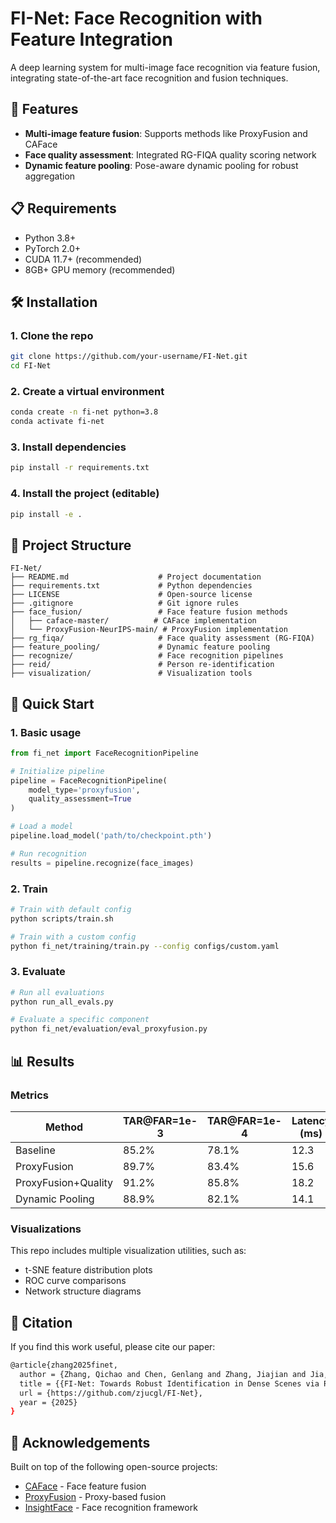 # FI-Net: Face Recognition with Feature Integration

A deep learning system for multi-image face recognition via feature fusion, integrating state-of-the-art face recognition and fusion techniques.

## 🚀 Features

- **Multi-image feature fusion**: Supports methods like ProxyFusion and CAFace
- **Face quality assessment**: Integrated RG-FIQA quality scoring network
- **Dynamic feature pooling**: Pose-aware dynamic pooling for robust aggregation

## 📋 Requirements

- Python 3.8+
- PyTorch 2.0+
- CUDA 11.7+ (recommended)
- 8GB+ GPU memory (recommended)

## 🛠️ Installation

### 1. Clone the repo
```bash
git clone https://github.com/your-username/FI-Net.git
cd FI-Net
```

### 2. Create a virtual environment
```bash
conda create -n fi-net python=3.8
conda activate fi-net
```

### 3. Install dependencies
```bash
pip install -r requirements.txt
```

### 4. Install the project (editable)
```bash
pip install -e .
```

## 📁 Project Structure

```
FI-Net/
├── README.md                    # Project documentation
├── requirements.txt             # Python dependencies
├── LICENSE                      # Open-source license
├── .gitignore                   # Git ignore rules
├── face_fusion/                 # Face feature fusion methods
│   ├── caface-master/          # CAFace implementation
│   └── ProxyFusion-NeurIPS-main/ # ProxyFusion implementation
├── rg_fiqa/                     # Face quality assessment (RG-FIQA)
├── feature_pooling/             # Dynamic feature pooling
├── recognize/                   # Face recognition pipelines
├── reid/                        # Person re-identification
├── visualization/               # Visualization tools
```

## 🚀 Quick Start

### 1. Basic usage

```python
from fi_net import FaceRecognitionPipeline

# Initialize pipeline
pipeline = FaceRecognitionPipeline(
    model_type='proxyfusion',
    quality_assessment=True
)

# Load a model
pipeline.load_model('path/to/checkpoint.pth')

# Run recognition
results = pipeline.recognize(face_images)
```

### 2. Train

```bash
# Train with default config
python scripts/train.sh

# Train with a custom config
python fi_net/training/train.py --config configs/custom.yaml
```

### 3. Evaluate

```bash
# Run all evaluations
python run_all_evals.py

# Evaluate a specific component
python fi_net/evaluation/eval_proxyfusion.py
```

## 📊 Results

### Metrics

| Method | TAR@FAR=1e-3 | TAR@FAR=1e-4 | Latency (ms) |
|------|-------------|-------------|-------------|
| Baseline | 85.2% | 78.1% | 12.3 |
| ProxyFusion | 89.7% | 83.4% | 15.6 |
| ProxyFusion+Quality | 91.2% | 85.8% | 18.2 |
| Dynamic Pooling | 88.9% | 82.1% | 14.1 |

### Visualizations

This repo includes multiple visualization utilities, such as:
- t-SNE feature distribution plots
- ROC curve comparisons
- Network structure diagrams


## 📖 Citation
If you find this work useful, please cite our paper:
```bash
@article{zhang2025finet,
  author = {Zhang, Qichao and Chen, Genlang and Zhang, Jiajian and Jia, Chengcheng},
  title = {{FI-Net: Towards Robust Identification in Dense Scenes via Re-ID-Augmented Face Feature Fusion}},
  url = {https://github.com/zjucgl/FI-Net},
  year = {2025}
}
```

## 🙏 Acknowledgements

Built on top of the following open-source projects:
- [CAFace](https://github.com/mk-minchul/CAFace) - Face feature fusion
- [ProxyFusion](https://github.com/your-proxyfusion-repo) - Proxy-based fusion
- [InsightFace](https://github.com/deepinsight/insightface) - Face recognition framework

